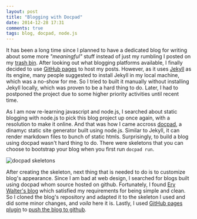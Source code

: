 ```yaml
---
layout: post
title: "Blogging with Docpad"
date: 2014-12-28 17:31
comments: true
tags: blog, docpad, node.js
---
```


It has been a long time since I planned to have a dedicated blog for 
writing about some more _"meaningful"_ stuff instead of just
my rumbling I posted on my [trash bin](http://noval78.wordpress.com). 
After looking out what blogging platforms available, I finally decided 
to use [GitHub pages](https://pages.github.com/) 
to host my posts. However, as it uses [Jekyll](https://github.com/jekyll/jekyll)
as its engine, many people suggested to install Jekyll in my local machine, which
was a no-show for me. So I tried to built it 
manually without installing Jekyll locally, which was proven to be a 
hard thing to do. Later, I had to postponed the project
due to some higher priority activities until recent time.

As I am now re-learning javascript and node.js, I searched about static 
blogging with node.js to pick this blog project up once again, with a resolution 
to make it online. And that was how I came accross
[docpad](http://docpad.org), a dinamyc static site generator built 
using node.js. Similar to Jekyll, it can render markdown files to 
bunch of static htmls. Surprisingly, to build a blog using docpad wasn't hard 
thing to do. There were skeletons that you can choose
to bootstrap your blog when you first run `docpad run`.

![docpad skeletons][skeletons]

After creating the skeleton, next thing that is needed to do is to 
customize blog's appearance. Since I am bad at web design, I searched 
for blogs built using 
docpad whom source hosted on github. Fortunately, I found
[Erv Walter's blog](http://www.ewal.net) which satisfied my 
requirements for being simple and clean. So I cloned the blog's repository
and adapted it to the skeleton I used and did some minor changes, 
and _voila_ here it is. Lastly, I
used [GitHub pages plugin](https://docpad.org/plugin/ghpages)
to [push the blog to github](http://seethroughtrees.github.io/posts/github-pages-with-docpad/).

[skeletons]: /images/docpad-run-skeleton.png